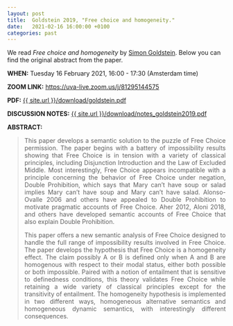 ```yaml
---
layout: post
title:  Goldstein 2019, "Free choice and homogeneity."
date:   2021-02-16 16:00:00 +0100
categories: past
---
```

We read _Free choice and homogeneity_  by <a href="https://simondgoldstein.com/" target="_blank" rel="noopener noreferrer">Simon Goldstein</a>. Below you can find the original abstract from the paper. 

<b> WHEN:</b>  Tuesday 16 February 2021, 16:00 - 17:30 (Amsterdam time)

<b> ZOOM LINK:</b> <a href="https://uva-live.zoom.us/j/81295144575"  target="_blank" rel="noopener noreferrer">https://uva-live.zoom.us/j/81295144575 </a>

<b> PDF:</b>  <a href="{{ site.url }}/download/goldstein.pdf"  target="_blank" rel="noopener noreferrer">{{ site.url }}/download/goldstein.pdf</a>

<b> DISCUSSION NOTES:</b>  <a href="{{ site.url }}/download/goldstein.pdf"  target="_blank" rel="noopener noreferrer">{{ site.url }}/download/notes_goldstein2019.pdf</a>


<b> ABSTRACT: </b>

<blockquote>
<p style="text-align: justify;">
This paper develops a semantic solution to the puzzle of Free Choice
permission. The paper begins with a battery of impossibility results showing that
Free Choice is in tension with a variety of classical principles, including Disjunction
Introduction and the Law of Excluded Middle. Most interestingly, Free Choice
appears incompatible with a principle concerning the behavior of Free Choice under
negation, Double Prohibition, which says that Mary can’t have soup or salad implies
Mary can’t have soup and Mary can’t have salad. Alonso-Ovalle 2006 and others
have appealed to Double Prohibition to motivate pragmatic accounts of Free Choice.
Aher 2012, Aloni 2018, and others have developed semantic accounts of Free Choice
that also explain Double Prohibition.
</p>

<p style="text-align: justify;">
This paper offers a new semantic analysis of Free Choice designed to handle the
full range of impossibility results involved in Free Choice. The paper develops the
hypothesis that Free Choice is a homogeneity effect. The claim possibly A or B
is defined only when A and B are homogenous with respect to their modal status,
either both possible or both impossible. Paired with a notion of entailment that is
sensitive to definedness conditions, this theory validates Free Choice while retaining
a wide variety of classical principles except for the transitivity of entailment. The
homogeneity hypothesis is implemented in two different ways, homogeneous alternative semantics and homogeneous dynamic semantics, with interestingly different
consequences.
</p>
</blockquote>


